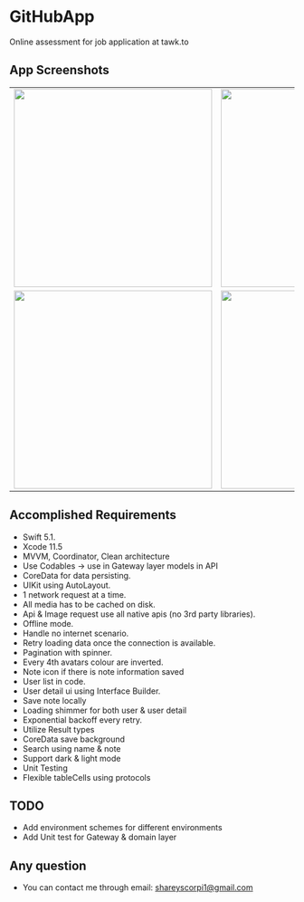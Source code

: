 # GitHubApp

Online assessment for job application at tawk.to

## App Screenshots

<table>
  <tr>
    <td><img src="https://i.imgur.com/IcKmc31.png" width=350></td>
    <td><img src="https://i.imgur.com/Qps0efA.png" width=350></td>
    <td><img src="https://i.imgur.com/XPqWXCm.png" width=350></td>
    <td><img src="https://i.imgur.com/lcqgbnW.png" width=350></td>
    <td><img src="https://i.imgur.com/iXXom5J.png" width=350></td>
  </tr>
  <tr>
    <td><img src="https://i.imgur.com/ok5gY8w.png" width=350></td>
    <td><img src="https://i.imgur.com/J0RW0ST.png" width=350></td>
    <td><img src="https://i.imgur.com/Ij9PEQg.png" width=350></td>
    <td><img src="https://i.imgur.com/hfaTWXg.png" width=350></td>
    <td></td>
  </td>
 </table>

## Accomplished Requirements
- Swift 5.1.
- Xcode 11.5
- MVVM, Coordinator, Clean architecture
- Use Codables -> use in Gateway layer models in API
- CoreData for data persisting.
- UIKit using AutoLayout.
- 1 network request at a time.
- All media has to be cached on disk.
- Api & Image request use all native apis (no 3rd party libraries).
- Offline mode.
- Handle no internet scenario.
- Retry loading data once the connection is available.
- Pagination with spinner.
- Every 4th avatars colour are inverted.
- Note icon if there is note information saved
- User list in code.
- User detail ui using Interface Builder.
- Save note locally
- Loading shimmer for both user & user detail
- Exponential backoff every retry.
- Utilize Result types
- CoreData save background
- Search using name & note
- Support dark & light mode
- Unit Testing
- Flexible tableCells using protocols

## TODO
- Add environment schemes for different environments
- Add Unit test for Gateway & domain layer

## Any question
- You can contact me through email: [shareyscorpi1@gmail.com](mailto:shareyscorpi1@gmail.com)
